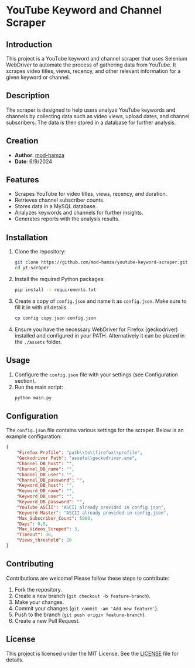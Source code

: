 # YouTube Keyword and Channel Scraper

## Introduction
This project is a YouTube keyword and channel scraper that uses Selenium WebDriver to automate the process of gathering data from YouTube. It scrapes video titles, views, recency, and other relevant information for a given keyword or channel.

## Description
The scraper is designed to help users analyze YouTube keywords and channels by collecting data such as video views, upload dates, and channel subscribers. The data is then stored in a database for further analysis.

## Creation
- **Author**: [mod-hamza](https://github.com/mod-hamza)
- **Date**: 6/9/2024

## Features
- Scrapes YouTube for video titles, views, recency, and duration.
- Retrieves channel subscriber counts.
- Stores data in a MySQL database.
- Analyzes keywords and channels for further insights.
- Generates reports with the analysis results.

## Installation
1. Clone the repository:
    ```sh
    git clone https://github.com/mod-hamza/youtube-keyword-scraper.git
    cd yt-scraper
    ```

2. Install the required Python packages:
    ```sh
    pip install -r requirements.txt
    ```

3. Create a copy of `config.json` and name it as `config.json`. Make sure to fill it in with all details.
    ```sh
    cp config copy.json config.json
    ```

4. Ensure you have the necessary WebDriver for Firefox (geckodriver) installed and configured in your PATH. Alternatively it can be placed in the `./assets` folder.

## Usage
1. Configure the `config.json` file with your settings (see Configuration section).
2. Run the main script:
    ```sh
    python main.py
    ```

## Configuration
The `config.json` file contains various settings for the scraper. Below is an example configuration:

```json
{
    "Firefox Profile": "path\\to\\firefox\\profile",
    "Geckodriver Path": "assets\\geckodriver.exe",
    "Channel_DB_host": "",
    "Channel_DB_name": "",
    "Channel_DB_user": "",
    "Channel_DB_password": "",
    "Keyword_DB_host": "",
    "Keyword_DB_name": "",
    "Keyword_DB_user": "",
    "Keyword_DB_password": "",
    "YouTube ASCII": "ASCII already provided in config.json",
    "Keyword Master": "ASCII already provided in config.json",
    "Max_Subscriber_Count": 5000,
    "Days": 0.5,
    "Max_Videos_Scraped": 3,
    "Timeout": 30,
    "Views_threshold": 20
}
```

## Contributing
Contributions are welcome! Please follow these steps to contribute:
1. Fork the repository.
2. Create a new branch (`git checkout -b feature-branch`).
3. Make your changes.
4. Commit your changes (`git commit -am 'Add new feature'`).
5. Push to the branch (`git push origin feature-branch`).
6. Create a new Pull Request.

## License
This project is licensed under the MIT License. See the [LICENSE](LICENSE) file for details.
